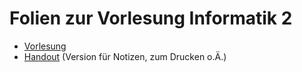 Folien zur Vorlesung Informatik 2
=================================

* [Vorlesung](algods-complete-lecture.pdf)
* [Handout](algods-complete-handout.pdf) (Version für Notizen, zum Drucken o.Ä.)
